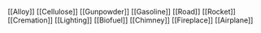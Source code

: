 [[Alloy]]
[[Cellulose]]
[[Gunpowder]]
[[Gasoline]]
[[Road]]
[[Rocket]]
[[Cremation]]
[[Lighting]]
[[Biofuel]]
[[Chimney]]
[[Fireplace]]
[[Airplane]]
